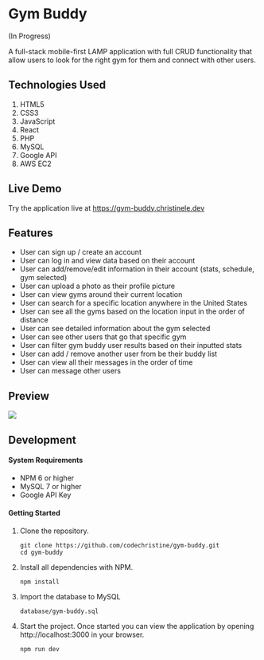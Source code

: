 # Gym Buddy
(In Progress)

A full-stack mobile-first LAMP application with full CRUD functionality that allow users to look for the right gym for them and connect with other users.

## Technologies Used

1. HTML5
2. CSS3
3. JavaScript
4. React
5. PHP
6. MySQL
7. Google API
8. AWS EC2

## Live Demo

Try the application live at https://gym-buddy.christinele.dev

## Features

- User can sign up / create an account
- User can log in and view data based on their account
- User can add/remove/edit information in their account (stats, schedule, gym selected)
- User can upload a photo as their profile picture
- User can view gyms around their current location
- User can search for a specific location anywhere in the United States
- User can see all the gyms based on the location input in the order of distance
- User can see detailed information about the gym selected
- User can see other users that go that specific gym
- User can filter gym buddy user results based on their inputted stats
- User can add / remove another user from be their buddy list
- User can view all their messages in the order of time
- User can message other users

## Preview

![](/server/public/demo/gym-buddy.gif)

## Development

#### System Requirements

- NPM 6 or higher
- MySQL 7 or higher
- Google API Key

#### Getting Started

1. Clone the repository.

    ```shell
    git clone https://github.com/codechristine/gym-buddy.git
    cd gym-buddy
    ```

1. Install all dependencies with NPM.

    ```shell
    npm install
    ```

1. Import the database to MySQL

    ```shell
    database/gym-buddy.sql
    ```

1. Start the project. Once started you can view the application by opening http://localhost:3000 in your browser.

    ```shell
    npm run dev
    ```
